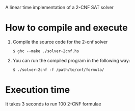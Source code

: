 A linear time implementation of a 2-CNF SAT solver

# How to compile and execute

1. Compile the source code for the 2-cnf solver

    `$ ghc --make ./solver-2cnf.hs`

2. You can run the compiled program in the following way:

    `$ ./solver-2cnf -f /path/to/cnf/formula/`

# Execution time

It takes 3 seconds to run 100 2-CNF formulae
